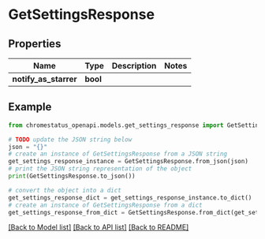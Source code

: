 # GetSettingsResponse


## Properties

Name | Type | Description | Notes
------------ | ------------- | ------------- | -------------
**notify_as_starrer** | **bool** |  | 

## Example

```python
from chromestatus_openapi.models.get_settings_response import GetSettingsResponse

# TODO update the JSON string below
json = "{}"
# create an instance of GetSettingsResponse from a JSON string
get_settings_response_instance = GetSettingsResponse.from_json(json)
# print the JSON string representation of the object
print(GetSettingsResponse.to_json())

# convert the object into a dict
get_settings_response_dict = get_settings_response_instance.to_dict()
# create an instance of GetSettingsResponse from a dict
get_settings_response_from_dict = GetSettingsResponse.from_dict(get_settings_response_dict)
```
[[Back to Model list]](../README.md#documentation-for-models) [[Back to API list]](../README.md#documentation-for-api-endpoints) [[Back to README]](../README.md)


